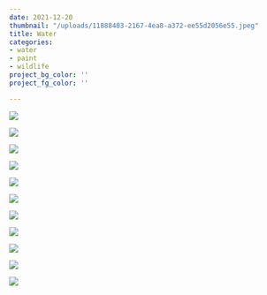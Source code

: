 ```yaml
---
date: 2021-12-20
thumbnail: "/uploads/11888403-2167-4ea8-a372-ee55d2056e55.jpeg"
title: Water
categories:
- water
- paint
- wildlife
project_bg_color: ''
project_fg_color: ''

---
```

![](/uploads/img-20200518-wa0003.jpeg)

![](/uploads/b38c403d-fb5a-4666-b991-bd7e028925b9.jpeg)

![](/uploads/img-20200610-wa0001.jpeg)

![](/uploads/3708636c-d6eb-4873-a2ea-0f7e47c7eee1.jpeg)

![](/uploads/6212665f-58a9-4dbd-90bd-69ec757f44dd.jpeg)

![](/uploads/c2d003e3-23a5-48bd-b8b6-3a2c93a6f386.jpeg)

![](/uploads/838798d9-8fa0-4134-8546-2c7d931aa15e.jpeg)

![](/uploads/c20ebecf-871c-43ac-8e88-b6e68b56ca0a.jpeg)

![](/uploads/6f6cd1e8-6910-4f69-adc4-732af610ea90.jpeg)

![](/uploads/0e98c548-1525-4a0a-a5b0-8075ba2549e8.jpeg)

![](/uploads/11888403-2167-4ea8-a372-ee55d2056e55.jpeg)